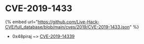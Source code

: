 # CVE-2019-1433
{% embed url="https://github.com/Live-Hack-CVE/full_database/blob/main/cves/2019/CVE-2019-1433.json" %}

* 0x48piraj ~> [CVE-2019-14339](https://www.alice-snow.ru/2019/database/cve-2019-1433/cve-2019-14339-0x48piraj)